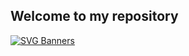 ## Welcome to my repository


[![SVG Banners](https://svg-banners.vercel.app/api?type=typeWriter&text1=I'm%20a%20Data%20Engineer👨‍💻&width=400&height=200)](https://github.com/Akshay090/svg-banners)

<!--
**ampersandor/ampersandor** is a ✨ _special_ ✨ repository because its `README.md` (this file) appears on your GitHub profile.

Here are some ideas to get you started:

- 🔭 I’m currently working on ...
- 🌱 I’m currently learning ...
- 👯 I’m looking to collaborate on ...
- 🤔 I’m looking for help with ...
- 💬 Ask me about ...
- 📫 How to reach me: ...
- 😄 Pronouns: ...
- ⚡ Fun fact: ...
-->
